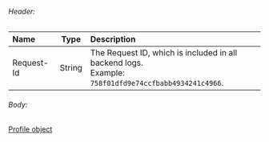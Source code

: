 <!--- ProfileResponse.md --->

<p> </p>

###### Header:

| Name       | Type   | Description                                                  |
| :--------- | ------ | :----------------------------------------------------------- |
| Request-Id | String | The Request ID, which is included in all backend logs.<br/>Example: `758f01dfd9e74ccfbabb4934241c4966`. |

###### Body:

[Profile object](server-side-api-specs#profile-object)